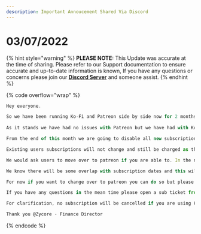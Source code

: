 ```yaml
---
description: Important Annoucement Shared Via Discord
---
```


# 03/07/2022

{% hint style="warning" %}
**PLEASE NOTE:** This Update was accurate at the time of sharing. Please refer to our Support documentation to ensure accurate and up-to-date information is known, If you have any questions or concerns please join our [**Discord Server**](https://discord.gg/ritabot) and someone assist.
{% endhint %}

{% code overflow="wrap" %}
```javascript
Hey everyone. 

So we have been running Ko-Fi and Patreon side by side now for 2 months we wanted to make sure we had a viable fallback if one should fail.
 
As it stands we have had no issues with Patreon but we have had with Ko-Fi. so we have taken the decision to phase out Ko-Fi.

From the end of this month we are going to disable all new subscriptions from Ko-Fi, this means new users will have to use patreon. 

Existing users subscriptions will not change and still be charged as they are at the moment. 

We would ask users to move over to patreon if you are able to. In the next week we will release a full blog post describing what this looks like and how to do this. 

We know there will be some overlap with subscription dates and this will have the answers how this will work. 

For now if you want to change over to patreon you can do so but please note patreon takes all payments on the 1st of each month. 

If you have any questions in the mean time please open a sub ticket from open-a-sub-ticket and we will try to answer them WHEN WE HAVE all available information. 

For clarification, no subscription will be cancelled if you are using Ko-Fi. It will still work. 

Thank you @Zycore - Finance Director
```
{% endcode %}
